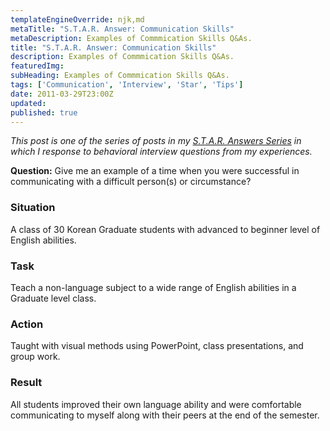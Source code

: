 ```yaml
---
templateEngineOverride: njk,md
metaTitle: "S.T.A.R. Answer: Communication Skills" 
metaDescription: Examples of Commmication Skills Q&As.
title: "S.T.A.R. Answer: Communication Skills" 
description: Examples of Commmication Skills Q&As.
featuredImg:
subHeading: Examples of Commmication Skills Q&As.
tags: ['Communication', 'Interview', 'Star', 'Tips']
date: 2011-03-29T23:00Z
updated:
published: true
---
```


<div class="col-start-3 col-end-9">

_This post is one of the series of posts in my [S.T.A.R. Answers Series](/posts/2011/02/star-responses/) in which I response to behavioral interview questions from my experiences._

**Question:** Give me an example of a time when you were successful in communicating with a difficult person(s) or circumstance?

### Situation

A class of 30 Korean Graduate students with advanced to beginner level of English abilities.

### Task

Teach a non-language subject to a wide range of English abilities in a Graduate level class.

### Action

Taught with visual methods using PowerPoint, class presentations, and group work.

### Result

All students improved their own language ability and were comfortable communicating to myself along with their peers at the end of the semester.

